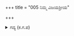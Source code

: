 +++
title = "005 ನಿಮ್ಮ ವಿಜಯಶ್ರೀಯ"

+++

<details><summary>ಗದ್ಯ (ಕ.ಗ.ಪ) </summary>

5. "ನಿಮ್ಮ ವಿಜಯಶ್ರೀಯು  ನಮ್ಮ ಮೂಲಕ ನಿನಗೆ ಒಲಿಯುವುದಾದರೆ ಅದು ನನಗೇನು ನಷ್ಟದ ವಿಷಯವೇ? ಸೂತನಂದನನನ್ನು ಕರೆಸು. ನಮ್ಮ ಹೇಳಿಕೆ ಯಾವುದನ್ನಾದರೂ ಅವನು  ಮೀರಿ ನಡೆದುಕೊಂಡರೆ ನಮ್ಮ ಸಾರಥಿತನವನ್ನು ಬಿಟ್ಟು ಕೊಡುತ್ತೇವೆ ರಾಜನೆ ಕೇಳು" ಎಂದು ಶಲ್ಯನು ದುರ್ಯೋಧನನಿಗೆ ಹೇಳಿದನು.
</details>

